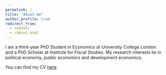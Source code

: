 ```yaml
---
permalink: /
title: "About me"
author_profile: true
redirect_from: 
  - /about/
  - /about.html
---
```


I am a third-year PhD Student in Economics at University College London and a PhD Scholar at Institute for Fiscal Studies. My research interests lie in political economy, public economics and development economics.

You can find my CV [here](https://github.com/academicpages/academicpages.github.io).
